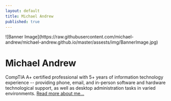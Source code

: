 ```yaml
---
layout: default
title: Michael Andrew
published: true
---
```

<div class="blurb">
![Banner Image](https://raw.githubusercontent.com/michael-andrew/michael-andrew.github.io/master/assests/img/BannerImage.jpg)	
  
  <h1>Michael Andrew</h1>
	<p>CompTIA A+ certified professional with 5+ years of information technology experience -- providing phone, email, and in-person software and hardware technological support, as well as desktop administration tasks in varied environments.  <a href="/about">Read more about me...</a></p>
</div><!-- /.blurb -->

